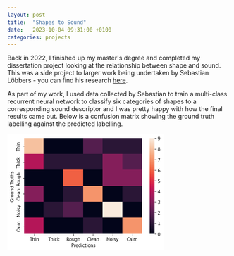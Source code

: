 ```yaml
---
layout: post
title:  "Shapes to Sound"
date:   2023-10-04 09:31:00 +0100
categories: projects
---
```


Back in 2022, I finished up my master's degree and completed my dissertation project looking at the relationship between shape and sound. This was a side project to larger work being undertaken by Sebastian Löbbers - you can find his research [here](https://sebastianlobbers.com/). 

As part of my work, I used data collected by Sebastian to train a multi-class recurrent neural network to classify six categories of shapes to a corresponding sound descriptor and I was pretty happy with how the final results came out. Below is a confusion matrix showing the ground truth labelling against the predicted labelling. 

![confusion_matrix_ss](/assets/img/ss_heatmap.png)


<!-- ![confusion_matrix_qd](/assets/img/qd_heatmap.png) -->

